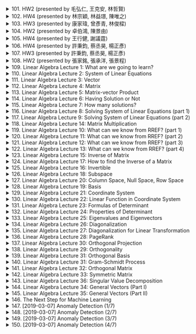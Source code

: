 <details>
<summary>101. HW2 (presented by 毛弘仁, 王克安, 林哲賢)</summary><br>

<a href="https://www.youtube.com/watch?v=It7qtXah9YU" target="_blank">
    <img src="https://img.youtube.com/vi/It7qtXah9YU/maxresdefault.jpg" 
        alt="[Youtube]" width="200">
</a>

# HW2 (presented by 毛弘仁, 王克安, 林哲賢)


</details>

<details>
<summary>102. HW4 (presented by 林宗穎, 林益璟, 陳唯之)</summary><br>

<a href="https://www.youtube.com/watch?v=fs7fNqEqwnE" target="_blank">
    <img src="https://img.youtube.com/vi/fs7fNqEqwnE/maxresdefault.jpg" 
        alt="[Youtube]" width="200">
</a>

# HW4 (presented by 林宗穎, 林益璟, 陳唯之)


</details>

<details>
<summary>103. HW3 (presented by 康家瑋, 曾彥青, 林俊樑)</summary><br>

<a href="https://www.youtube.com/watch?v=R0LP4HelkIc" target="_blank">
    <img src="https://img.youtube.com/vi/R0LP4HelkIc/maxresdefault.jpg" 
        alt="[Youtube]" width="200">
</a>

# HW3 (presented by 康家瑋, 曾彥青, 林俊樑)


</details>

<details>
<summary>104. HW2 (presented by 卓伯鴻, 陳景由)</summary><br>

<a href="https://www.youtube.com/watch?v=n6rcXu9R23s" target="_blank">
    <img src="https://img.youtube.com/vi/n6rcXu9R23s/maxresdefault.jpg" 
        alt="[Youtube]" width="200">
</a>

# HW2 (presented by 卓伯鴻, 陳景由)


</details>

<details>
<summary>105. HW4 (presented by 王行健, 謝議霆)</summary><br>

<a href="https://www.youtube.com/watch?v=Q3xi_stxlUY" target="_blank">
    <img src="https://img.youtube.com/vi/Q3xi_stxlUY/maxresdefault.jpg" 
        alt="[Youtube]" width="200">
</a>

# HW4 (presented by 王行健, 謝議霆)


</details>

<details>
<summary>106. HW4 (presented by 許秉鈞, 蔡丞昊, 楊正彥)</summary><br>

<a href="https://www.youtube.com/watch?v=N5wfwAnVZlk" target="_blank">
    <img src="https://img.youtube.com/vi/N5wfwAnVZlk/maxresdefault.jpg" 
        alt="[Youtube]" width="200">
</a>

# HW4 (presented by 許秉鈞, 蔡丞昊, 楊正彥)


</details>

<details>
<summary>107. HW3 (presented by 許秉鈞, 蔡丞昊, 楊正彥)</summary><br>

<a href="https://www.youtube.com/watch?v=Rd63BhmLr-M" target="_blank">
    <img src="https://img.youtube.com/vi/Rd63BhmLr-M/maxresdefault.jpg" 
        alt="[Youtube]" width="200">
</a>

# HW3 (presented by 許秉鈞, 蔡丞昊, 楊正彥)


</details>

<details>
<summary>108. HW2 (presented by 張家銘, 張承洋, 張景程)</summary><br>

<a href="https://www.youtube.com/watch?v=oITx1yP2hxE" target="_blank">
    <img src="https://img.youtube.com/vi/oITx1yP2hxE/maxresdefault.jpg" 
        alt="[Youtube]" width="200">
</a>

# HW2 (presented by 張家銘, 張承洋, 張景程)


</details>

<details>
<summary>109. Linear Algebra Lecture 1: What are we going to learn?</summary><br>

<a href="https://www.youtube.com/watch?v=uUrt8xgdMbs" target="_blank">
    <img src="https://img.youtube.com/vi/uUrt8xgdMbs/maxresdefault.jpg" 
        alt="[Youtube]" width="200">
</a>

# Linear Algebra Lecture 1: What are we going to learn?


</details>

<details>
<summary>110. Linear Algebra Lecture 2: System of Linear Equations</summary><br>

<a href="https://www.youtube.com/watch?v=ZexDYHpmID8" target="_blank">
    <img src="https://img.youtube.com/vi/ZexDYHpmID8/maxresdefault.jpg" 
        alt="[Youtube]" width="200">
</a>

# Linear Algebra Lecture 2: System of Linear Equations


</details>

<details>
<summary>111. Linear Algebra Lecture 3: Vector</summary><br>

<a href="https://www.youtube.com/watch?v=tpNFMU7KsEU" target="_blank">
    <img src="https://img.youtube.com/vi/tpNFMU7KsEU/maxresdefault.jpg" 
        alt="[Youtube]" width="200">
</a>

# Linear Algebra Lecture 3: Vector


</details>

<details>
<summary>112. Linear Algebra Lecture 4: Matrix</summary><br>

<a href="https://www.youtube.com/watch?v=FInagysEI0o" target="_blank">
    <img src="https://img.youtube.com/vi/FInagysEI0o/maxresdefault.jpg" 
        alt="[Youtube]" width="200">
</a>

# Linear Algebra Lecture 4: Matrix


</details>

<details>
<summary>113. Linear Algebra Lecture 5: Matrix-vector Product</summary><br>

<a href="https://www.youtube.com/watch?v=K2zzvo28X0g" target="_blank">
    <img src="https://img.youtube.com/vi/K2zzvo28X0g/maxresdefault.jpg" 
        alt="[Youtube]" width="200">
</a>

# Linear Algebra Lecture 5: Matrix-vector Product


</details>

<details>
<summary>114. Linear Algebra Lecture 6: Having Solution or Not</summary><br>

<a href="https://www.youtube.com/watch?v=-E67rZSjTNI" target="_blank">
    <img src="https://img.youtube.com/vi/-E67rZSjTNI/maxresdefault.jpg" 
        alt="[Youtube]" width="200">
</a>

# Linear Algebra Lecture 6: Having Solution or Not


</details>

<details>
<summary>115. Linear Algebra Lecture 7: How many solutions?</summary><br>

<a href="https://www.youtube.com/watch?v=34HlThINCsc" target="_blank">
    <img src="https://img.youtube.com/vi/34HlThINCsc/maxresdefault.jpg" 
        alt="[Youtube]" width="200">
</a>

# Linear Algebra Lecture 7: How many solutions?


</details>

<details>
<summary>116. Linear Algebra Lecture 8: Solving System of Linear Equations (part 1)</summary><br>

<a href="https://www.youtube.com/watch?v=zuTH1WdREkY" target="_blank">
    <img src="https://img.youtube.com/vi/zuTH1WdREkY/maxresdefault.jpg" 
        alt="[Youtube]" width="200">
</a>

# Linear Algebra Lecture 8: Solving System of Linear Equations (part 1)


</details>

<details>
<summary>117. Linear Algebra Lecture 9: Solving System of Linear Equations (part 2)</summary><br>

<a href="https://www.youtube.com/watch?v=YzAg9l9FO7Y" target="_blank">
    <img src="https://img.youtube.com/vi/YzAg9l9FO7Y/maxresdefault.jpg" 
        alt="[Youtube]" width="200">
</a>

# Linear Algebra Lecture 9: Solving System of Linear Equations (part 2)


</details>

<details>
<summary>118. Linear Algebra Lecture 14: Matrix Multiplication</summary><br>

<a href="https://www.youtube.com/watch?v=yO8lDzf4jMs" target="_blank">
    <img src="https://img.youtube.com/vi/yO8lDzf4jMs/maxresdefault.jpg" 
        alt="[Youtube]" width="200">
</a>

# Linear Algebra Lecture 14: Matrix Multiplication


</details>

<details>
<summary>119. Linear Algebra Lecture 10: What can we know from RREF? (part 1)</summary><br>

<a href="https://www.youtube.com/watch?v=ObibwhRY8xc" target="_blank">
    <img src="https://img.youtube.com/vi/ObibwhRY8xc/maxresdefault.jpg" 
        alt="[Youtube]" width="200">
</a>

# Linear Algebra Lecture 10: What can we know from RREF? (part 1)


</details>

<details>
<summary>120. Linear Algebra Lecture 11: What can we know from RREF? (part 2)</summary><br>

<a href="https://www.youtube.com/watch?v=G-afSDZgEVI" target="_blank">
    <img src="https://img.youtube.com/vi/G-afSDZgEVI/maxresdefault.jpg" 
        alt="[Youtube]" width="200">
</a>

# Linear Algebra Lecture 11: What can we know from RREF? (part 2)


</details>

<details>
<summary>121. Linear Algebra Lecture 12: What can we know from RREF? (part 3)</summary><br>

<a href="https://www.youtube.com/watch?v=UaBRpTMX98c" target="_blank">
    <img src="https://img.youtube.com/vi/UaBRpTMX98c/maxresdefault.jpg" 
        alt="[Youtube]" width="200">
</a>

# Linear Algebra Lecture 12: What can we know from RREF? (part 3)


</details>

<details>
<summary>122. Linear Algebra Lecture 13: What can we know from RREF? (part 4)</summary><br>

<a href="https://www.youtube.com/watch?v=mSMh27SxKbM" target="_blank">
    <img src="https://img.youtube.com/vi/mSMh27SxKbM/maxresdefault.jpg" 
        alt="[Youtube]" width="200">
</a>

# Linear Algebra Lecture 13: What can we know from RREF? (part 4)


</details>

<details>
<summary>123. Linear Algebra Lecture 15: Inverse of Matrix</summary><br>

<a href="https://www.youtube.com/watch?v=fOK-bLERPUM" target="_blank">
    <img src="https://img.youtube.com/vi/fOK-bLERPUM/maxresdefault.jpg" 
        alt="[Youtube]" width="200">
</a>

# Linear Algebra Lecture 15: Inverse of Matrix


</details>

<details>
<summary>124. Linear Algebra Lecture 17: How to find the Inverse of a Matrix</summary><br>

<a href="https://www.youtube.com/watch?v=vV2ff0xFPbw" target="_blank">
    <img src="https://img.youtube.com/vi/vV2ff0xFPbw/maxresdefault.jpg" 
        alt="[Youtube]" width="200">
</a>

# Linear Algebra Lecture 17: How to find the Inverse of a Matrix


</details>

<details>
<summary>125. Linear Algebra Lecture 16: Invertible</summary><br>

<a href="https://www.youtube.com/watch?v=d43mGvCnuBU" target="_blank">
    <img src="https://img.youtube.com/vi/d43mGvCnuBU/maxresdefault.jpg" 
        alt="[Youtube]" width="200">
</a>

# Linear Algebra Lecture 16: Invertible


</details>

<details>
<summary>126. Linear Algebra Lecture 18: Subspace</summary><br>

<a href="https://www.youtube.com/watch?v=pXtXnY2b2-E" target="_blank">
    <img src="https://img.youtube.com/vi/pXtXnY2b2-E/maxresdefault.jpg" 
        alt="[Youtube]" width="200">
</a>

# Linear Algebra Lecture 18: Subspace


</details>

<details>
<summary>127. Linear Algebra Lecture 20: Column Space, Null Space, Row Space</summary><br>

<a href="https://www.youtube.com/watch?v=aW0JVmpIxas" target="_blank">
    <img src="https://img.youtube.com/vi/aW0JVmpIxas/maxresdefault.jpg" 
        alt="[Youtube]" width="200">
</a>

# Linear Algebra Lecture 20: Column Space, Null Space, Row Space


</details>

<details>
<summary>128. Linear Algebra Lecture 19: Basis</summary><br>

<a href="https://www.youtube.com/watch?v=GB48DyvC14o" target="_blank">
    <img src="https://img.youtube.com/vi/GB48DyvC14o/maxresdefault.jpg" 
        alt="[Youtube]" width="200">
</a>

# Linear Algebra Lecture 19: Basis


</details>

<details>
<summary>129. Linear Algebra Lecture 21: Coordinate System</summary><br>

<a href="https://www.youtube.com/watch?v=im3kTm9jGEM" target="_blank">
    <img src="https://img.youtube.com/vi/im3kTm9jGEM/maxresdefault.jpg" 
        alt="[Youtube]" width="200">
</a>

# Linear Algebra Lecture 21: Coordinate System


</details>

<details>
<summary>130. Linear Algebra Lecture 22: Linear Function in Coordinate System</summary><br>

<a href="https://www.youtube.com/watch?v=IrAdVhE6VqI" target="_blank">
    <img src="https://img.youtube.com/vi/IrAdVhE6VqI/maxresdefault.jpg" 
        alt="[Youtube]" width="200">
</a>

# Linear Algebra Lecture 22: Linear Function in Coordinate System


</details>

<details>
<summary>131. Linear Algebra Lecture 23: Formulas of Determinant</summary><br>

<a href="https://www.youtube.com/watch?v=7fXtSUrKND0" target="_blank">
    <img src="https://img.youtube.com/vi/7fXtSUrKND0/maxresdefault.jpg" 
        alt="[Youtube]" width="200">
</a>

# Linear Algebra Lecture 23: Formulas of Determinant


</details>

<details>
<summary>132. Linear Algebra Lecture 24: Properties of Determinant</summary><br>

<a href="https://www.youtube.com/watch?v=005nG8ZZVDE" target="_blank">
    <img src="https://img.youtube.com/vi/005nG8ZZVDE/maxresdefault.jpg" 
        alt="[Youtube]" width="200">
</a>

# Linear Algebra Lecture 24: Properties of Determinant


</details>

<details>
<summary>133. Linear Algebra Lecture 25: Eigenvalues and Eigenvectors</summary><br>

<a href="https://www.youtube.com/watch?v=1RyHRIP8QGg" target="_blank">
    <img src="https://img.youtube.com/vi/1RyHRIP8QGg/maxresdefault.jpg" 
        alt="[Youtube]" width="200">
</a>

# Linear Algebra Lecture 25: Eigenvalues and Eigenvectors


</details>

<details>
<summary>134. Linear Algebra Lecture 26: Diagonalization</summary><br>

<a href="https://www.youtube.com/watch?v=TsB5_BiMFoo" target="_blank">
    <img src="https://img.youtube.com/vi/TsB5_BiMFoo/maxresdefault.jpg" 
        alt="[Youtube]" width="200">
</a>

# Linear Algebra Lecture 26: Diagonalization


</details>

<details>
<summary>135. Linear Algebra Lecture 27: Diagonalization for Linear Transformation</summary><br>

<a href="https://www.youtube.com/watch?v=L7Y8wB3xzEc" target="_blank">
    <img src="https://img.youtube.com/vi/L7Y8wB3xzEc/maxresdefault.jpg" 
        alt="[Youtube]" width="200">
</a>

# Linear Algebra Lecture 27: Diagonalization for Linear Transformation


</details>

<details>
<summary>136. Linear Algebra Lecture 28: PageRank</summary><br>

<a href="https://www.youtube.com/watch?v=pSg9TG_U_fY" target="_blank">
    <img src="https://img.youtube.com/vi/pSg9TG_U_fY/maxresdefault.jpg" 
        alt="[Youtube]" width="200">
</a>

# Linear Algebra Lecture 28: PageRank


</details>

<details>
<summary>137. Linear Algebra Lecture 30: Orthogonal Projection</summary><br>

<a href="https://www.youtube.com/watch?v=6WJikUaKKNo" target="_blank">
    <img src="https://img.youtube.com/vi/6WJikUaKKNo/maxresdefault.jpg" 
        alt="[Youtube]" width="200">
</a>

# Linear Algebra Lecture 30: Orthogonal Projection


</details>

<details>
<summary>138. Linear Algebra Lecture 29: Orthogonality</summary><br>

<a href="https://www.youtube.com/watch?v=hxI7stenqaw" target="_blank">
    <img src="https://img.youtube.com/vi/hxI7stenqaw/maxresdefault.jpg" 
        alt="[Youtube]" width="200">
</a>

# Linear Algebra Lecture 29: Orthogonality


</details>

<details>
<summary>139. Linear Algebra Lecture 31: Orthogonal Basis</summary><br>

<a href="https://www.youtube.com/watch?v=98-0Q1ed3sM" target="_blank">
    <img src="https://img.youtube.com/vi/98-0Q1ed3sM/maxresdefault.jpg" 
        alt="[Youtube]" width="200">
</a>

# Linear Algebra Lecture 31: Orthogonal Basis


</details>

<details>
<summary>140. Linear Algebra Lecture 31: Gram-Schmidt Process</summary><br>

<a href="https://www.youtube.com/watch?v=PzqVLldlHTE" target="_blank">
    <img src="https://img.youtube.com/vi/PzqVLldlHTE/maxresdefault.jpg" 
        alt="[Youtube]" width="200">
</a>

# Linear Algebra Lecture 31: Gram-Schmidt Process


</details>

<details>
<summary>141. Linear Algebra Lecture 32: Orthogonal Matrix</summary><br>

<a href="https://www.youtube.com/watch?v=TmDYxL7HV68" target="_blank">
    <img src="https://img.youtube.com/vi/TmDYxL7HV68/maxresdefault.jpg" 
        alt="[Youtube]" width="200">
</a>

# Linear Algebra Lecture 32: Orthogonal Matrix


</details>

<details>
<summary>142. Linear Algebra Lecture 33: Symmetric Matrix</summary><br>

<a href="https://www.youtube.com/watch?v=0ijUQ-RfN3I" target="_blank">
    <img src="https://img.youtube.com/vi/0ijUQ-RfN3I/maxresdefault.jpg" 
        alt="[Youtube]" width="200">
</a>

# Linear Algebra Lecture 33: Symmetric Matrix


</details>

<details>
<summary>143. Linear Algebra Lecture 36: Singular Value Decomposition</summary><br>

<a href="https://www.youtube.com/watch?v=OEJ0wxxLO7M" target="_blank">
    <img src="https://img.youtube.com/vi/OEJ0wxxLO7M/maxresdefault.jpg" 
        alt="[Youtube]" width="200">
</a>

# Linear Algebra Lecture 36: Singular Value Decomposition


</details>

<details>
<summary>144. Linear Algebra Lecture 34: General Vectors (Part I)</summary><br>

<a href="https://www.youtube.com/watch?v=o4dPfMkz_lw" target="_blank">
    <img src="https://img.youtube.com/vi/o4dPfMkz_lw/maxresdefault.jpg" 
        alt="[Youtube]" width="200">
</a>

# Linear Algebra Lecture 34: General Vectors (Part I)


</details>

<details>
<summary>145. Linear Algebra Lecture 35: General Vectors (Part II)</summary><br>

<a href="https://www.youtube.com/watch?v=7E7ZzTJFeng" target="_blank">
    <img src="https://img.youtube.com/vi/7E7ZzTJFeng/maxresdefault.jpg" 
        alt="[Youtube]" width="200">
</a>

# Linear Algebra Lecture 35: General Vectors (Part II)


</details>

<details>
<summary>146. The Next Step for Machine Learning</summary><br>

<a href="https://www.youtube.com/watch?v=XnyM3-xtxHs" target="_blank">
    <img src="https://img.youtube.com/vi/XnyM3-xtxHs/maxresdefault.jpg" 
        alt="[Youtube]" width="200">
</a>

# The Next Step for Machine Learning


</details>

<details>
<summary>147. [2019-03-07] Anomaly Detection (1/7)</summary><br>

<a href="https://www.youtube.com/watch?v=gDp2LXGnVLQ" target="_blank">
    <img src="https://img.youtube.com/vi/gDp2LXGnVLQ/maxresdefault.jpg" 
        alt="[Youtube]" width="200">
</a>

# Anomaly Detection (1/7)

# 文章重點整理

## 核心主題
- 引入異常偵測的概念及其在不同領域中的應用。
- 探討異常偵測作為一個獨立研究主題的重要性。

## 主要觀念
1. **異常偵測的定義**：
   - 異常偵測是一種用於識別數據中異常或不尋常模式的技術。
2. **異常偵測的應用場景**：
   - 討論了其在詐欺偵測、網絡安全、醫療診斷等領域中的重要性。
3. **異常偵測的挑戰**：
   - 強調異常數據往往稀少且不具備足夠的特徵，導致模型訓練困難。

## 問題原因
1. **資料不平衡**：
   - 正常數據遠多於異常數據，造成模型對正常樣本過度學習。
2. **缺乏足夠的異常樣本**：
   - 異常事件通常罕見，難以通過少量數據訓練可靠的模型。
3. **開放集識別問題**：
   - 模型需要在未見過的類別上也能進行有效的分類和異常檢測。

## 解決方法
1. **使用先驗知識**：
   - 利用領域 knowledge 來提供訓練數據的額外信息。
2. **數據合成功技**：
   - 使用數據增強或生成模型（如GAN）來合成更多異常樣本。
3. **無監督學習方法**：
   - 採用聚類、密度估計等無監督技術來發現未知異常。
4. **混合模型**：
   - 結合生成對抗網絡和分類器，提升模型的泛化能力。

## 優化方式
1. **數據平衡**：
   - 使用過採樣或欠採樣技術來平衡正常與異常數據的比例。
2. **ensembling技術**：
   - 通過集成多個模型的結果來提高檢測精度和穩定性。
3. **在線學習**：
   - 對動態數據環境進行實時更新，適應新數據的變化。

## 結論
- 異常偵測是一項具備挑戰性的研究領域，需要結合多種技術手段來提升檢測性能。
- 隨著深度學習和無監督學習技術的進步，異常偵測將在更多實際應用中得到廣泛使用。

---

此文整理自所提供文章的內容，主要圍繞異常偵測的基本概念、挑戰及解決方案展開，並強調其在多個領域中的重要性。
</details>

<details>
<summary>148. [2019-03-07] Anomaly Detection (2/7)</summary><br>

<a href="https://www.youtube.com/watch?v=cYrNjLxkoXs" target="_blank">
    <img src="https://img.youtube.com/vi/cYrNjLxkoXs/maxresdefault.jpg" 
        alt="[Youtube]" width="200">
</a>

# Anomaly Detection (2/7)

### 文章整理與分析

#### 核心主題
- **異常偵測（Anomaly Detection）**：文章圍繞如何利用現成分類器的置信度分數來進行異常偵測展開討論。
- **分類器信心分數的應用**：探討了如何將分類器的置信度分數作為異常檢測的基準。

#### 主要觀念
1. **分類器信心分數的概念**：
   - 分類器在進行分類時，通常會輸出一個置信度分數，表示某個樣本屬於某一類的概率。
2. **異常偵測的基本方法**：
   - 異常偵測可以通過分析現有分類器的置信度分數來實現。
3. **辛普森家族數據集的案例分析**：
   - 使用辛普森家族人物圖片和其它動畫角色圖片，展示分類器在正確和錯誤分類時的置信度分數分布。

#### 問題與原因
1. **分類器信心分數的局限性**：
   - 簡單的置信度分數方法雖直觀，但可能存在性能不足。
2. **異常偵測的挑戰**：
   - 如何有效地利用現有分類器進行異常檢測。

#### 解決方法
1. **使用現成分類器的信心分數作為基準**：
   - 將分類器的置信度分數用於異常檢測，作為初步的baseline。
2. **訓練模型直接輸出信心分數**：
   - 引入更先進的方法，在訓練分類器時直接學習如何輸出自信心分數。

#### 優化方式
1. **改進置信度分數的計算方法**：
   - 使用更精確的方法來計算置信度分數，提升異常偵測的效果。
2. **整合先進技術**：
   - 引用最新的研究文獻，介紹如何在訓練分類器時直接學習信心分數。

#### 結論
1. **簡單方法的有效性**：
   - 雖然使用現成分類器的信心分數作為基準看似簡單，但在很多情況下可以取得不錯的效果。
2. **研究領域的進展**：
   - 提醒讀者異常偵測和信心分數的研究仍在積極進行中，特別是最近的研究เสนอ方法更加先進。

#### 參考文獻
- 引用了2018年的相關研究文獻，強調該領域的活躍性和前沿性。
</details>

<details>
<summary>149. [2019-03-07] Anomaly Detection (3/7)</summary><br>

<a href="https://www.youtube.com/watch?v=ueDlm2FkCnw" target="_blank">
    <img src="https://img.youtube.com/vi/ueDlm2FkCnw/maxresdefault.jpg" 
        alt="[Youtube]" width="200">
</a>

# Anomaly Detection (3/7)

### 文章整理：異常檢測（Anomaly Detection）的核心與挑戰

#### 一、核心主題
1. **異常檢測的重要性**  
   異常檢測在多個領域中具有關鍵作用，如故障診斷、金融 fraud 檢測、醫療疾病篩查等。

2. **挑戰性**  
   異常數據通常數量少且分布稀疏，導致傳統統計方法和機器學習模型的效果受限。

---

#### 二、主要觀念
1. **異常的定義**  
   - 異常是指數據集中與大多數數據點顯著不同的 observation。
   - 可能由錯誤測量、外部因素幹擾或數據生成過程中的突發事件導致。

2. **異常檢測方法類型**  
   - 基於密度的方法（如 DBSCAN）：基於數據點的局部密度來識別異常。
   - 基於分佈的方法（如 Gaussian 模型）：假設數據符合某種分佈，檢測偏離分佈的點。
   - 基於深度學習的方法（如.Autoencoder、GANs）：通過重建數據或生成新數據來識別異常。

3. **評估指標**  
   - 真正陽性率 (TPR) 和真正陰性率 (TNR)。
   - 受試者工作特性曲線 (ROC AUC)，用於衡量分類性能。

---

#### 三、問題原因
1. **數據不平衡**  
   異常樣本數量遠少於正常樣本，導致模型偏向正常類別。

2. **特徵工程的挑戰**  
   高維數據中異常可能隱藏在複雜的非線性關聯中，傳統特徵提取方法效果有限。

3. **模型泛化能力不足**  
   少數異常樣本不足以讓模型充分學習異常模式。

---

#### 四、解決方法
1. **數據增強技術**  
   - 適當增加異常數據的數量，或基於合成數據（如 SMOTE）來平衡數據分布。

2. **深度學習模型的應用**  
   - 使用自動編碼器 (Autoencoder) 重建數據，檢測重建誤差。
   - 利用生成對抗網絡 (GANs) 學習正常數據的分佈，進而判別異常。

3. **多模態數據融合**  
   - 結合不同的數據來源（如圖像、文本、時間序列等），提高檢測精度。

4. **成本敏感學習**  
   根據不同錯誤類型（如漏報 vs 誤報）設置不同的コスト，優化模型性能。

---

#### 五、優化方式
1. **混合方法**  
   將密度基於分佈的方法與深度學習技術結合，提升檢測效果。

2. **動態threshold設定**  
   根據實際應用場景調整門檻值，平衡真陽性率和真正陰性率。

3. **可解釋性增強**  
   使用可視化工具（如 t-SNE、UMAP）分析異常檢測結果，提供更清晰的解釋。

---

#### 六、結論
1. 異常檢測在多個領域中有著廣泛應用，但其挑戰性依舊存在。
2. 深度學習技術為解決傳統方法局限提供了新思路。
3. 根據具體場景調整模型和評估指標，是提高檢測效果的關鍵。
</details>

<details>
<summary>150. [2019-03-07] Anomaly Detection (4/7)</summary><br>

<a href="https://www.youtube.com/watch?v=XwkHOUPbc0Q" target="_blank">
    <img src="https://img.youtube.com/vi/XwkHOUPbc0Q/maxresdefault.jpg" 
        alt="[Youtube]" width="200">
</a>

# Anomaly Detection (4/7)

### 文章重點整理

#### 核心主題
- 探討使用分類器進行異常檢測的局限性及其改進方法。

#### 主要觀念
1. 分類器在異常檢測中的應用及其潛在問題。
2. 異常數據收集的困難性。
3. 生成模型（Generative Models）在解決異常數據不足問題中的作用。

#### 問題原因
- **分類器局限性**：分類器基於訓練數據學習正常類別，對於未見過的新類（如草泥馬、老虎等），可能無法準確分類，導致邊界信心分數低。
- **異常數據稀少**：實際應用中，異常數據往往難以收集，影響模型性能。

#### 解決方法
1. **多任務學習**：
   - 訓練分類器同時學習正常數據的高信心和異常數據的低信心。
2. **生成模型輔助**：
   - 使用生成模型（如GANs）生成人工合成的異常數據，補充訓練集。
3. **調整信心計算機制**：
   - 通過熵等方法強化異常檢測中的信心分數區分。

#### 優化方式
1. **混合訓練策略**：
   - 結合真實異常數據和生成數據進行聯合訓練，提升模型魯棒性。
2. **領域適應**：
   - 針對特定應用場景優化生成模型，確保生成數據與實際數據分布一致。

#### 結論
- 雖然直接使用分類器進行異常檢測存在局限，但通過結合多任務學習和生成模型等方法，可以有效提升其性能。
- 未來研究應關注如何更高效地利用合成數據和改進分類器的邊界信心評估機制。
</details>

